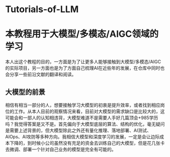 # Tutorials-of-LLM

# 本教程用于大模型/多模态/AIGC领域的学习

本人出这个教程的目的，一方面是为了让更多人能够接触到大模型/多模态/AIGC的实际项目，另一方面也是为了方面自己梳理AI在近些年的发展，在仓库中同时也会分享一些前沿文献的翻译和阅读。

## 大模型的前景

相信有相当一部分的人，想要接触学习大模型的初衷是提升效率，或者找到相应岗位的工作。从本人目前的观察情况来看，目前对大模型的需求缺口是比较大的，这可能会和一部人的认知相违背，大模型难道不是需要人手好几篇顶会+985学历吗？我觉得答案是又不是。首先偏向于大模型底层的算法、结构的优化，毫无疑问是需要上述背景的，但大模型除此之外还有量化推理、落地部署、AI测试、AIOps、AI攻防等多种方向。我相信大模型和深度学习的发展，一定是会让边际成本下降的，到时候小公司虽然没有充足的资金去训练自己的大模型，但是花几张卡去微调、部署一个针对自己业务的模型是完全有可能的。
